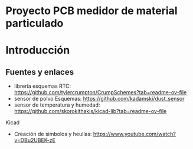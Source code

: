 # Proyecto PCB medidor de material particulado

# Introducción





## Fuentes y enlaces
* librería esquemas RTC: https://github.com/tylercrumpton/CrumpSchemes?tab=readme-ov-file
* sensor de polvo Esquemas: https://github.com/kadamski/dust_sensor
* sensor de temperatura y humedad: https://github.com/skorokithakis/kicad-lib?tab=readme-ov-file

Kicad

* Creación de simbolos y heullas: https://www.youtube.com/watch?v=DBu2UBEK-zE


